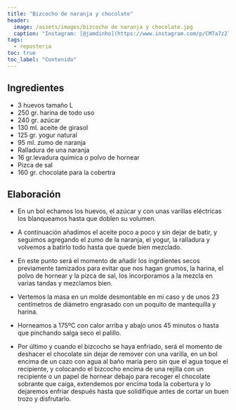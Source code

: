 ```yaml
---
title: "Bizcocho de naranja y chocolate"
header:
  image: /assets/images/bizcocho de naranja y chocolate.jpg
  caption: "Instagram: [@jamdinho](https://www.instagram.com/p/CM7a7z2lMbt/)"
tags:
  - reposteria
toc: true
toc_label: "Contenido"
---
```



## Ingredientes

- 3 huevos tamaño L
- 250 gr. harina de todo uso
- 240 gr. azúcar
- 130 ml. aceite de girasol
- 125 gr. yogur natural
- 95 ml. zumo de naranja
- Ralladura de una naranja
- 16 gr.levadura química o polvo de hornear
- Pizca de sal
- 160 gr. chocolate para la cobertra


## Elaboración

- En un bol echamos los huevos, el azúcar y con unas varillas eléctricas los blanqueamos hasta que doblen su volumen.

- A continuación añadimos el aceite poco a poco y sin dejar de batir, y seguimos agregando el zumo de la naranja, el yogur, la ralladura y volvemos a batirlo todo hasta que quede bien mezclado.

- En este punto será el momento de añadir los ingrdientes secos previamente tamizados para evitar que nos hagan grumos, la harina, el polvo de hornear y la pizca de sal, los incorporamos a la mezcla en varias tandas y mezclamos bien.

- Vertemos la masa en un molde desmontable en mi caso y de unos 23 centímetros de diámetro engrasado con un poquito de mantequilla y harina.

- Horneamos a 175ºC con calor arriba y abajo unos 45 minutos o hasta que pinchando salga seco el palillo.

- Por último y cuando el bizcocho se haya enfriado, será el momento de deshacer el chocolate sin dejar de remover con una varilla, en un bol encima de un cazo con agua al baño maría pero sin que el agua toque el recipiente, y colocando el bizcocho encima de una rejilla con un recipiente o un papel de hornear debajo para recoger el chocolate sobrante que caiga, extendemos por encima toda la cobertura y lo dejaremos enfriar después hasta que solidifique antes de cortar un buen trozo y disfrutarlo.